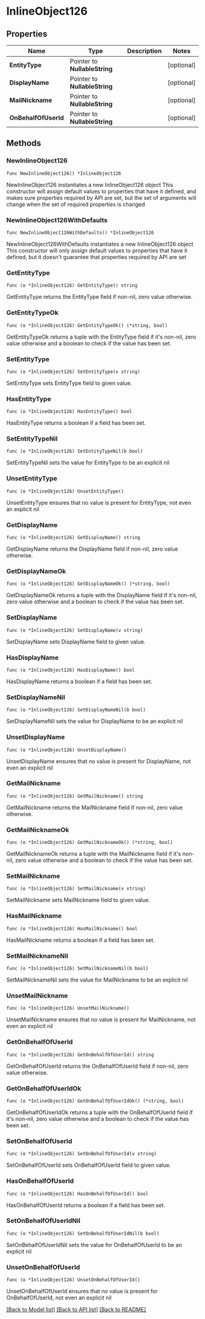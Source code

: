 # InlineObject126

## Properties

Name | Type | Description | Notes
------------ | ------------- | ------------- | -------------
**EntityType** | Pointer to **NullableString** |  | [optional] 
**DisplayName** | Pointer to **NullableString** |  | [optional] 
**MailNickname** | Pointer to **NullableString** |  | [optional] 
**OnBehalfOfUserId** | Pointer to **NullableString** |  | [optional] 

## Methods

### NewInlineObject126

`func NewInlineObject126() *InlineObject126`

NewInlineObject126 instantiates a new InlineObject126 object
This constructor will assign default values to properties that have it defined,
and makes sure properties required by API are set, but the set of arguments
will change when the set of required properties is changed

### NewInlineObject126WithDefaults

`func NewInlineObject126WithDefaults() *InlineObject126`

NewInlineObject126WithDefaults instantiates a new InlineObject126 object
This constructor will only assign default values to properties that have it defined,
but it doesn't guarantee that properties required by API are set

### GetEntityType

`func (o *InlineObject126) GetEntityType() string`

GetEntityType returns the EntityType field if non-nil, zero value otherwise.

### GetEntityTypeOk

`func (o *InlineObject126) GetEntityTypeOk() (*string, bool)`

GetEntityTypeOk returns a tuple with the EntityType field if it's non-nil, zero value otherwise
and a boolean to check if the value has been set.

### SetEntityType

`func (o *InlineObject126) SetEntityType(v string)`

SetEntityType sets EntityType field to given value.

### HasEntityType

`func (o *InlineObject126) HasEntityType() bool`

HasEntityType returns a boolean if a field has been set.

### SetEntityTypeNil

`func (o *InlineObject126) SetEntityTypeNil(b bool)`

 SetEntityTypeNil sets the value for EntityType to be an explicit nil

### UnsetEntityType
`func (o *InlineObject126) UnsetEntityType()`

UnsetEntityType ensures that no value is present for EntityType, not even an explicit nil
### GetDisplayName

`func (o *InlineObject126) GetDisplayName() string`

GetDisplayName returns the DisplayName field if non-nil, zero value otherwise.

### GetDisplayNameOk

`func (o *InlineObject126) GetDisplayNameOk() (*string, bool)`

GetDisplayNameOk returns a tuple with the DisplayName field if it's non-nil, zero value otherwise
and a boolean to check if the value has been set.

### SetDisplayName

`func (o *InlineObject126) SetDisplayName(v string)`

SetDisplayName sets DisplayName field to given value.

### HasDisplayName

`func (o *InlineObject126) HasDisplayName() bool`

HasDisplayName returns a boolean if a field has been set.

### SetDisplayNameNil

`func (o *InlineObject126) SetDisplayNameNil(b bool)`

 SetDisplayNameNil sets the value for DisplayName to be an explicit nil

### UnsetDisplayName
`func (o *InlineObject126) UnsetDisplayName()`

UnsetDisplayName ensures that no value is present for DisplayName, not even an explicit nil
### GetMailNickname

`func (o *InlineObject126) GetMailNickname() string`

GetMailNickname returns the MailNickname field if non-nil, zero value otherwise.

### GetMailNicknameOk

`func (o *InlineObject126) GetMailNicknameOk() (*string, bool)`

GetMailNicknameOk returns a tuple with the MailNickname field if it's non-nil, zero value otherwise
and a boolean to check if the value has been set.

### SetMailNickname

`func (o *InlineObject126) SetMailNickname(v string)`

SetMailNickname sets MailNickname field to given value.

### HasMailNickname

`func (o *InlineObject126) HasMailNickname() bool`

HasMailNickname returns a boolean if a field has been set.

### SetMailNicknameNil

`func (o *InlineObject126) SetMailNicknameNil(b bool)`

 SetMailNicknameNil sets the value for MailNickname to be an explicit nil

### UnsetMailNickname
`func (o *InlineObject126) UnsetMailNickname()`

UnsetMailNickname ensures that no value is present for MailNickname, not even an explicit nil
### GetOnBehalfOfUserId

`func (o *InlineObject126) GetOnBehalfOfUserId() string`

GetOnBehalfOfUserId returns the OnBehalfOfUserId field if non-nil, zero value otherwise.

### GetOnBehalfOfUserIdOk

`func (o *InlineObject126) GetOnBehalfOfUserIdOk() (*string, bool)`

GetOnBehalfOfUserIdOk returns a tuple with the OnBehalfOfUserId field if it's non-nil, zero value otherwise
and a boolean to check if the value has been set.

### SetOnBehalfOfUserId

`func (o *InlineObject126) SetOnBehalfOfUserId(v string)`

SetOnBehalfOfUserId sets OnBehalfOfUserId field to given value.

### HasOnBehalfOfUserId

`func (o *InlineObject126) HasOnBehalfOfUserId() bool`

HasOnBehalfOfUserId returns a boolean if a field has been set.

### SetOnBehalfOfUserIdNil

`func (o *InlineObject126) SetOnBehalfOfUserIdNil(b bool)`

 SetOnBehalfOfUserIdNil sets the value for OnBehalfOfUserId to be an explicit nil

### UnsetOnBehalfOfUserId
`func (o *InlineObject126) UnsetOnBehalfOfUserId()`

UnsetOnBehalfOfUserId ensures that no value is present for OnBehalfOfUserId, not even an explicit nil

[[Back to Model list]](../README.md#documentation-for-models) [[Back to API list]](../README.md#documentation-for-api-endpoints) [[Back to README]](../README.md)


